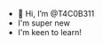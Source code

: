- 👋 Hi, I’m @T4C0B311
- I'm super new
- I'm keen to learn!

<!---
T4C0B311/T4C0B311 is a ✨ special ✨ repository because its `README.md` (this file) appears on your GitHub profile.
You can click the Preview link to take a look at your changes.
--->
